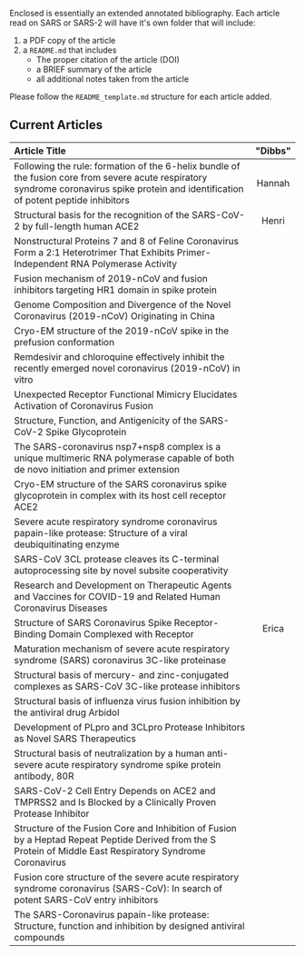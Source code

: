Enclosed is essentially an extended annotated bibliography. Each article read on SARS or SARS-2 will have it's own folder that will include:
1. a PDF copy of the article
2. a `README.md` that includes
   * The proper citation of the article (DOI)
   * a BRIEF summary of the article
   * all additional notes taken from the article

Please follow the `README_template.md` structure for each article added.

## **Current Articles**
| **Article Title**   | "Dibbs"  |
|:---|:---:|
| Following the rule: formation of the 6-helix bundle of the fusion core from severe acute respiratory syndrome coronavirus spike protein and identification of potent peptide inhibitors   | Hannah  |
| Structural basis for the recognition of the SARS-CoV-2 by full-length human ACE2   |  Henri |
| Nonstructural Proteins 7 and 8 of Feline Coronavirus Form a 2:1 Heterotrimer That Exhibits Primer-Independent RNA Polymerase Activity  |   |
| Fusion mechanism of 2019-nCoV and fusion inhibitors targeting HR1 domain in spike protein  |   |
| Genome Composition and Divergence of the Novel Coronavirus (2019-nCoV) Originating in China   |   |
| Cryo-EM structure of the 2019-nCoV spike in the prefusion conformation  |   |
| Remdesivir and chloroquine effectively inhibit the recently emerged novel coronavirus (2019-nCoV) in vitro   |   |
| Unexpected Receptor Functional Mimicry Elucidates Activation of Coronavirus Fusion  |   |
| Structure, Function, and Antigenicity of the SARS-CoV-2 Spike Glycoprotein  |   |
| The SARS-coronavirus nsp7+nsp8 complex is a unique multimeric RNA polymerase capable of both de novo initiation and primer extension  |  |
| Cryo-EM structure of the SARS coronavirus spike glycoprotein in complex with its host cell receptor ACE2   |   |
| Severe acute respiratory syndrome coronavirus papain-like protease: Structure of a viral deubiquitinating enzyme   |   |
| SARS-CoV 3CL protease cleaves its C-terminal autoprocessing site by novel subsite cooperativity   |   |
| Research and Development on Therapeutic Agents and Vaccines for COVID-19 and Related Human Coronavirus Diseases   |   |
| Structure of SARS Coronavirus Spike Receptor-Binding Domain Complexed with Receptor   | Erica  |
| Maturation mechanism of severe acute respiratory syndrome (SARS) coronavirus 3C-like proteinase   |   |
| Structural basis of mercury- and zinc-conjugated complexes as SARS-CoV 3C-like protease inhibitors  |   |
| Structural basis of influenza virus fusion inhibition by the antiviral drug Arbidol   |   |
| Development of PLpro and 3CLpro Protease Inhibitors as Novel SARS Therapeutics   |   |
| Structural basis of neutralization by a human anti-severe acute respiratory syndrome spike protein antibody, 80R   |   |
| SARS-CoV-2 Cell Entry Depends on ACE2 and TMPRSS2 and Is Blocked by a Clinically Proven Protease Inhibitor   |   |
| Structure of the Fusion Core and Inhibition of Fusion by a Heptad Repeat Peptide Derived from the S Protein of Middle East Respiratory Syndrome Coronavirus   |   |
| Fusion core structure of the severe acute respiratory syndrome coronavirus (SARS-CoV): In search of potent SARS-CoV entry inhibitors   |   |
| The SARS-Coronavirus papain-like protease: Structure, function and inhibition by designed antiviral compounds   |   |
